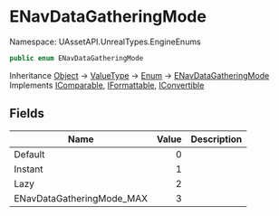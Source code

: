 # ENavDataGatheringMode

Namespace: UAssetAPI.UnrealTypes.EngineEnums

```csharp
public enum ENavDataGatheringMode
```

Inheritance [Object](https://docs.microsoft.com/en-us/dotnet/api/system.object) → [ValueType](https://docs.microsoft.com/en-us/dotnet/api/system.valuetype) → [Enum](https://docs.microsoft.com/en-us/dotnet/api/system.enum) → [ENavDataGatheringMode](./uassetapi.unrealtypes.engineenums.enavdatagatheringmode.md)<br>
Implements [IComparable](https://docs.microsoft.com/en-us/dotnet/api/system.icomparable), [IFormattable](https://docs.microsoft.com/en-us/dotnet/api/system.iformattable), [IConvertible](https://docs.microsoft.com/en-us/dotnet/api/system.iconvertible)

## Fields

| Name | Value | Description |
| --- | --: | --- |
| Default | 0 |  |
| Instant | 1 |  |
| Lazy | 2 |  |
| ENavDataGatheringMode_MAX | 3 |  |
